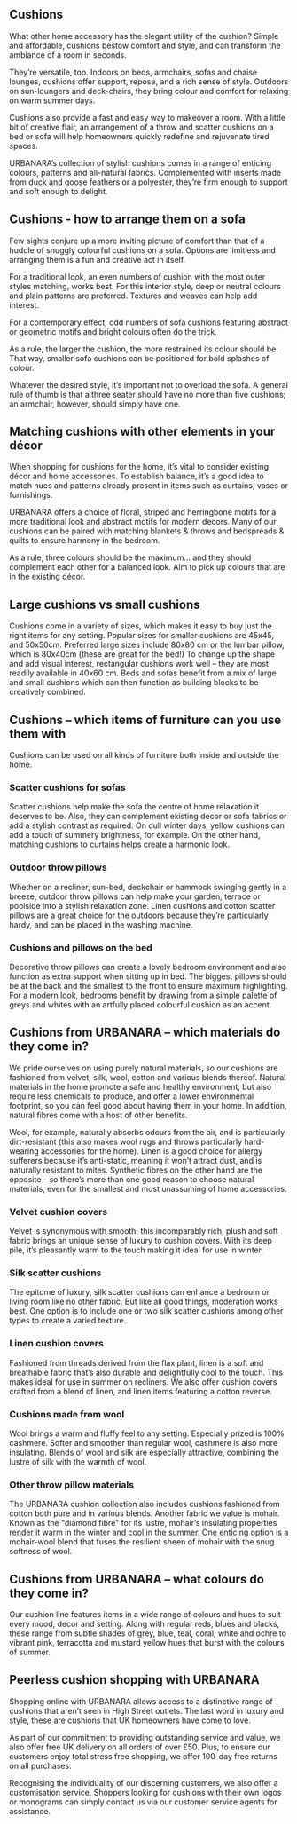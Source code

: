 Cushions
--------

What other home accessory has the elegant utility of the cushion? Simple and affordable, cushions bestow comfort and style, and can transform the ambiance of a room in seconds.

They’re versatile, too. Indoors on beds, armchairs, sofas and chaise lounges, cushions offer support, repose, and a rich sense of style. Outdoors on sun-loungers and deck-chairs, they bring colour and comfort for relaxing on warm summer days.

Cushions also provide a fast and easy way to makeover a room. With a little bit of creative flair, an arrangement of a throw and scatter cushions on a bed or sofa will help homeowners quickly redefine and rejuvenate tired spaces.

URBANARA’s collection of stylish cushions comes in a range of enticing colours, patterns and all-natural fabrics. Complemented with inserts made from duck and goose feathers or a polyester, they’re firm enough to support and soft enough to delight.

Cushions - how to arrange them on a sofa
----------------------------------------

Few sights conjure up a more inviting picture of comfort than that of a huddle of snuggly colourful cushions on a sofa. Options are limitless and arranging them is a fun and creative act in itself.

For a traditional look, an even numbers of cushion with the most outer styles matching, works best. For this interior style, deep or neutral colours and plain patterns are preferred. Textures and weaves can help add interest.

For a contemporary effect, odd numbers of sofa cushions featuring abstract or geometric motifs and bright colours often do the trick.

As a rule, the larger the cushion, the more restrained its colour should be. That way, smaller sofa cushions can be positioned for bold splashes of colour.

Whatever the desired style, it’s important not to overload the sofa. A general rule of thumb is that a three seater should have no more than five cushions; an armchair, however, should simply have one.

Matching cushions with other elements in your décor
---------------------------------------------------

When shopping for cushions for the home, it’s vital to consider existing décor and home accessories. To establish balance, it’s a good idea to match hues and patterns already present in items such as curtains, vases or furnishings.

URBANARA offers a choice of floral, striped and herringbone motifs for a more traditional look and abstract motifs for modern decors. Many of our cushions can be paired with matching blankets & throws and bedspreads & quilts to ensure harmony in the bedroom.

As a rule, three colours should be the maximum… and they should complement each other for a balanced look. Aim to pick up colours that are in the existing décor.

Large cushions vs small cushions
--------------------------------

Cushions come in a variety of sizes, which makes it easy to buy just the right items for any setting. Popular sizes for smaller cushions are 45x45, and 50x50cm. Preferred large sizes include 80x80 cm or the lumbar pillow, which is 80x40cm (these are great for the bed!) To change up the shape and add visual interest, rectangular cushions work well – they are most readily available in 40x60 cm. Beds and sofas benefit from a mix of large and small cushions which can then function as building blocks to be creatively combined.

Cushions – which items of furniture can you use them with
---------------------------------------------------------

Cushions can be used on all kinds of furniture both inside and outside the home.

### Scatter cushions for sofas

Scatter cushions help make the sofa the centre of home relaxation it deserves to be. Also, they can complement existing decor or sofa fabrics or add a stylish contrast as required. On dull winter days, yellow cushions can add a touch of summery brightness, for example. On the other hand, matching cushions to curtains helps create a harmonic look.

### Outdoor throw pillows

Whether on a recliner, sun-bed, deckchair or hammock swinging gently in a breeze, outdoor throw pillows can help make your garden, terrace or poolside into a stylish relaxation zone. Linen cushions and cotton scatter pillows are a great choice for the outdoors because they’re particularly hardy, and can be placed in the washing machine.

### Cushions and pillows on the bed

Decorative throw pillows can create a lovely bedroom environment and also function as extra support when sitting up in bed. The biggest pillows should be at the back and the smallest to the front to ensure maximum highlighting. For a modern look, bedrooms benefit by drawing from a simple palette of greys and whites with an artfully placed colourful cushion as an accent.

Cushions from URBANARA – which materials do they come in?
---------------------------------------------------------

We pride ourselves on using purely natural materials, so our cushions are fashioned from velvet, silk, wool, cotton and various blends thereof. Natural materials in the home promote a safe and healthy environment, but also require less chemicals to produce, and offer a lower environmental footprint, so you can feel good about having them in your home. In addition, natural fibres come with a host of other benefits.

Wool, for example, naturally absorbs odours from the air, and is particularly dirt-resistant (this also makes wool rugs and throws particularly hard-wearing accessories for the home). Linen is a good choice for allergy sufferers because it’s anti-static, meaning it won’t attract dust, and is naturally resistant to mites. Synthetic fibres on the other hand are the opposite – so there’s more than one good reason to choose natural materials, even for the smallest and most unassuming of home accessories.

### Velvet cushion covers

Velvet is synonymous with smooth; this incomparably rich, plush and soft fabric brings an unique sense of luxury to cushion covers. With its deep pile, it’s pleasantly warm to the touch making it ideal for use in winter.

### Silk scatter cushions

The epitome of luxury, silk scatter cushions can enhance a bedroom or living room like no other fabric. But like all good things, moderation works best. One option is to include one or two silk scatter cushions among other types to create a varied texture.

### Linen cushion covers

Fashioned from threads derived from the flax plant, linen is a soft and breathable fabric that’s also durable and delightfully cool to the touch. This makes ideal for use in summer on recliners. We also offer cushion covers crafted from a blend of linen, and linen items featuring a cotton reverse.

### Cushions made from wool

Wool brings a warm and fluffy feel to any setting. Especially prized is 100% cashmere. Softer and smoother than regular wool, cashmere is also more insulating. Blends of wool and silk are especially attractive, combining the lustre of silk with the warmth of wool.

### Other throw pillow materials

The URBANARA cushion collection also includes cushions fashioned from cotton both pure and in various blends. Another fabric we value is mohair. Known as the "diamond fibre" for its lustre, mohair’s insulating properties render it warm in the winter and cool in the summer. One enticing option is a mohair-wool blend that fuses the resilient sheen of mohair with the snug softness of wool.

Cushions from URBANARA – what colours do they come in?
------------------------------------------------------

Our cushion line features items in a wide range of colours and hues to suit every mood, decor and setting. Along with regular reds, blues and blacks, these range from subtle shades of grey, blue, teal, coral, white and ochre to vibrant pink, terracotta and mustard yellow hues that burst with the colours of summer.

Peerless cushion shopping with URBANARA
---------------------------------------

Shopping online with URBANARA allows access to a distinctive range of cushions that aren’t seen in High Street outlets. The last word in luxury and style, these are cushions that UK homeowners have come to love.

As part of our commitment to providing outstanding service and value, we also offer free UK delivery on all orders of over £50. Plus, to ensure our customers enjoy total stress free shopping, we offer 100-day free returns on all purchases.

Recognising the individuality of our discerning customers, we also offer a customisation service. Shoppers looking for cushions with their own logos or monograms can simply contact us via our customer service agents for assistance.

 
